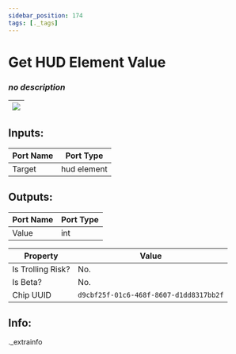 ```yaml
---
sidebar_position: 174
tags: [._tags]
---
```


# Get HUD Element Value


### *no description*

| ![](https://images-ext-2.discordapp.net/external/MPmIaQzlEPmgGWlgi-WxBBXt0Bjv_zWPkg1y1f_sy3s/https/www.recroomcircuits.com/image/circuit/absolute-value?width=206&height=108) |
|-----|

## Inputs:
| Port Name | Port Type |
|-----------|-----------|
| Target | hud element |

## Outputs:
| Port Name | Port Type |
|-----------|-----------|
| Value | int | 

| Property  | Value |
|-------------------|-----------|
| Is Trolling Risk? | No. |
| Is Beta? | No. |
| Chip UUID | `d9cbf25f-01c6-468f-8607-d1dd8317bb2f` |

## Info:
._extrainfo
